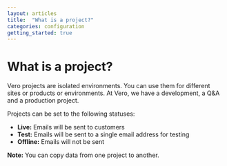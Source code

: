```yaml
---
layout: articles
title:  "What is a project?"
categories: configuration
getting_started: true
---
```


# What is a project?

Vero projects are isolated environments. You can use them for different sites or products or environments. At Vero, we have a development, a Q&A and a production project.

Projects can be set to the following statuses:

-   **Live:** Emails will be sent to customers 
-   **Test:** Emails will be sent to a single email address for testing
-   **Offline:** Emails will not be sent

**Note:** You can copy data from one project to another.